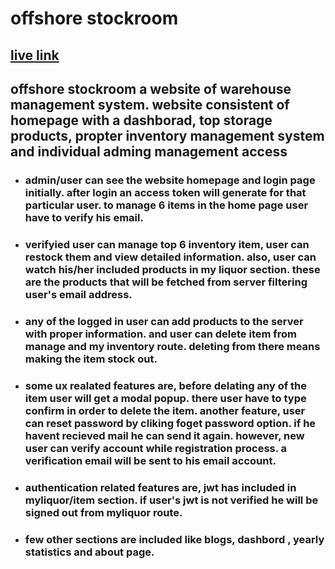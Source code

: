 # offshore stockroom

## [live link](https://offshore-stockroom.web.app/)

## offshore stockroom a website of warehouse management system. website consistent of homepage with a dashborad, top storage products, propter inventory management system and individual adming management access

- ### admin/user can see the website homepage and login page initially. after login an access token will generate for that particular user. to manage 6 items in the home page user have to verify his email.

- ### verifyied user can manage top 6 inventory item, user can restock them and view detailed information. also, user can watch his/her included products in my liquor section. these are the products that will be fetched from server filtering user's email address.

- ### any of the logged in user can add products to the server with proper information. and user can delete item from manage and my inventory route. deleting from there means making the item stock out.

- ### some ux realated features are, before delating any of the item user will get a modal popup. there user have to type confirm in order to delete the item. another feature, user can reset password by cliking foget password option. if he havent recieved mail he can send it again. however, new user can verify account while registration process. a verification email will be sent to his email account.

- ### authentication related features are, jwt has included in myliquor/item section. if user's jwt is not verified he will be signed out from myliquor route.

- ### few other sections are included like blogs, dashbord , yearly statistics and about page.
